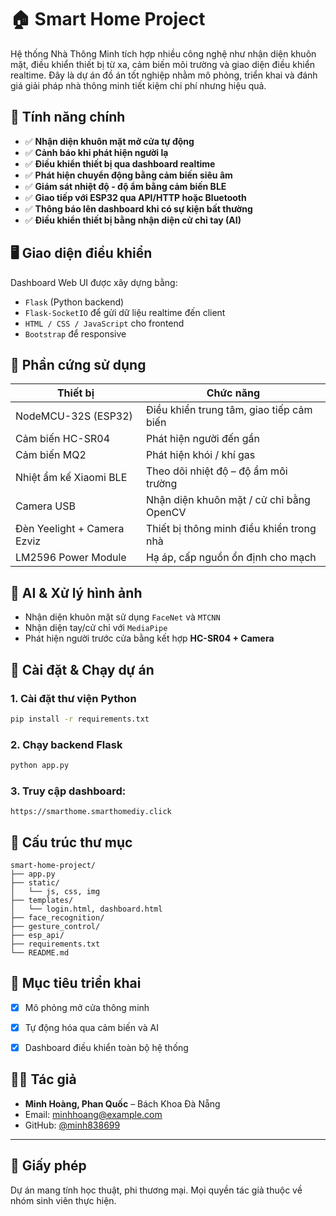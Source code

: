 # 🏠 Smart Home Project

Hệ thống Nhà Thông Minh tích hợp nhiều công nghệ như nhận diện khuôn mặt, điều khiển thiết bị từ xa, cảm biến môi trường và giao diện điều khiển realtime. Đây là dự án đồ án tốt nghiệp nhằm mô phỏng, triển khai và đánh giá giải pháp nhà thông minh tiết kiệm chi phí nhưng hiệu quả.

## 📌 Tính năng chính

- ✅ **Nhận diện khuôn mặt mở cửa tự động**
- ✅ **Cảnh báo khi phát hiện người lạ**
- ✅ **Điều khiển thiết bị qua dashboard realtime**
- ✅ **Phát hiện chuyển động bằng cảm biến siêu âm**
- ✅ **Giám sát nhiệt độ - độ ẩm bằng cảm biến BLE**
- ✅ **Giao tiếp với ESP32 qua API/HTTP hoặc Bluetooth**
- ✅ **Thông báo lên dashboard khi có sự kiện bất thường**
- ✅ **Điều khiển thiết bị bằng nhận diện cử chỉ tay (AI)**

## 🖥️ Giao diện điều khiển

Dashboard Web UI được xây dựng bằng:
- `Flask` (Python backend)
- `Flask-SocketIO` để gửi dữ liệu realtime đến client
- `HTML / CSS / JavaScript` cho frontend
- `Bootstrap` để responsive

## 🔌 Phần cứng sử dụng

| Thiết bị                      | Chức năng                                     |
|-------------------------      |-----------------------------------------------|
| NodeMCU-32S (ESP32)           | Điều khiển trung tâm, giao tiếp cảm biến      |
| Cảm biến HC-SR04              | Phát hiện người đến gần                       |
| Cảm biến MQ2                  | Phát hiện khói / khí gas                      |
| Nhiệt ẩm kế Xiaomi BLE        | Theo dõi nhiệt độ – độ ẩm môi trường          |
| Camera USB                    | Nhận diện khuôn mặt / cử chỉ bằng OpenCV      |
| Đèn Yeelight + Camera Ezviz   | Thiết bị thông minh điều khiển trong nhà      |
| LM2596 Power Module           | Hạ áp, cấp nguồn ổn định cho mạch             |

## 🧠 AI & Xử lý hình ảnh

- Nhận diện khuôn mặt sử dụng `FaceNet` và `MTCNN`
- Nhận diện tay/cử chỉ với `MediaPipe`
- Phát hiện người trước cửa bằng kết hợp **HC-SR04 + Camera**

## 🔧 Cài đặt & Chạy dự án

### 1. Cài đặt thư viện Python
```bash
pip install -r requirements.txt
```

### 2. Chạy backend Flask
```bash
python app.py
```

### 3. Truy cập dashboard:
```
https://smarthome.smarthomediy.click
```

## 📁 Cấu trúc thư mục

```
smart-home-project/
├── app.py
├── static/
│   └── js, css, img
├── templates/
│   └── login.html, dashboard.html
├── face_recognition/
├── gesture_control/
├── esp_api/
├── requirements.txt
└── README.md
```

## 🚀 Mục tiêu triển khai

- [x] Mô phỏng mở cửa thông minh
- [x] Tự động hóa qua cảm biến và AI
- [x] Dashboard điều khiển toàn bộ hệ thống


## 👨‍💻 Tác giả

- **Minh Hoàng, Phan Quốc** – Bách Khoa Đà Nẵng  
- Email: minhhoang@example.com  
- GitHub: [@minh838699](https://github.com/minh838699)

---

## 📜 Giấy phép

Dự án mang tính học thuật, phi thương mại. Mọi quyền tác giả thuộc về nhóm sinh viên thực hiện.
